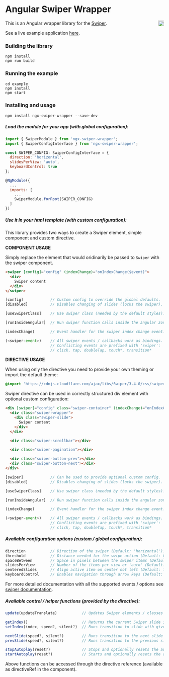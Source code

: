 # Angular Swiper Wrapper

<a href="https://badge.fury.io/js/ngx-swiper-wrapper"><img src="https://badge.fury.io/js/ngx-swiper-wrapper.svg" align="right" alt="npm version" height="18"></a>

This is an Angular wrapper library for the [Swiper](http://idangero.us/swiper/).

See a live example application <a href="https://zefoy.github.io/ngx-swiper-wrapper/">here</a>.

### Building the library

    npm install
    npm run build

### Running the example

    cd example
    npm install
    npm start

### Installing and usage

    npm install ngx-swiper-wrapper --save-dev

##### Load the module for your app (with global configuration):

```javascript
import { SwiperModule } from 'ngx-swiper-wrapper';
import { SwiperConfigInterface } from 'ngx-swiper-wrapper';

const SWIPER_CONFIG: SwiperConfigInterface = {
  direction: 'horizontal',
  slidesPerView: 'auto',
  keyboardControl: true
};

@NgModule({
  ...
  imports: [
    ...
    SwiperModule.forRoot(SWIPER_CONFIG)
  ]
})
```

##### Use it in your html template (with custom configuration):

This library provides two ways to create a Swiper element, simple component and custom directive.

**COMPONENT USAGE**

Simply replace the element that would oridinarily be passed to `Swiper` with the swiper component.

```html
<swiper [config]="config" (indexChange)="onIndexChange($event)">
  <div>
    Swiper content
  </div>
</swiper>
```

```javascript
[config]            // Custom config to override the global defaults.
[disabled]          // Disables changing of slides (locks the swiper).

[useSwiperClass]    // Use swiper class (needed by the default styles).

[runInsideAngular]  // Run swiper function calls inside the angular zone.

(indexChange)       // Event handler for the swiper index change event.

(<swiper-event>)    // All swiper events / callbacks work as bindings.
                    // Conflicting events are prefixed with 'swiper': 
                    // click, tap, doubleTap, touch*, transition*
```

**DIRECTIVE USAGE**

When using only the directive you need to provide your own theming or import the default theme:

```css
@import 'https://cdnjs.cloudflare.com/ajax/libs/Swiper/3.4.0/css/swiper.min.css';
```

Swiper directive can be used in correctly structured div element with optional custom configuration:

```html
<div [swiper]="config" class="swiper-container" (indexChange)="onIndexChange($event)">
  <div class="swiper-wrapper">
    <div class="swiper-slide">
      Swiper content
    </div>
  </div>

  <div class="swiper-scrollbar"></div>

  <div class="swiper-pagination"></div>

  <div class="swiper-button-prev"></div>
  <div class="swiper-button-next"></div>
</div>
```

```javascript
[swiper]            // Can be used to provide optional custom config.
[disabled]          // Disables changing of slides (locks the swiper).

[useSwiperClass]    // Use swiper class (needed by the default styles).

[runInsideAngular]  // Run swiper function calls inside the angular zone.

(indexChange)       // Event handler for the swiper index change event.

(<swiper-event>)    // All swiper events / callbacks work as bindings.
                    // Conflicting events are prefixed with 'swiper': 
                    // click, tap, doubleTap, touch*, transition*
```

##### Available configuration options (custom / global configuration):

```javascript
direction           // Direction of the swiper (Default: 'horizontal').
threshold           // Distance needed for the swipe action (Default: 0).
spaceBetween        // Space in pixels between the swiper items (Default: 0).
slidesPerView       // Number of the items per view or 'auto' (Default: 1).
centeredSlides      // Align active item on center not left (Default: false).
keyboardControl     // Enables navigation through arrow keys (Default: false).
```

For more detailed documentation with all the supported events / options see [swiper documentation](http://idangero.us/swiper/api/).

##### Available control / helper functions (provided by the directive):

```javascript
update(updateTranslate)           // Updates Swiper elements / classes /etc.

getIndex()                        // Returns the current Swiper slide index.
setIndex(index, speed?, silent?)  // Runs transition to slide with given index.

nextSlide(speed?, silent?)        // Runs transition to the next slide index.
prevSlide(speed?, silent?)        // Runs transition to the previous slide index.

stopAutoplay(reset?)              // Stops and optionally resets the autoplay.
startAutoplay(reset?)             // Starts and optionally resets the autoplay.
```

Above functions can be accessed through the directive reference (available as directiveRef in the component).
